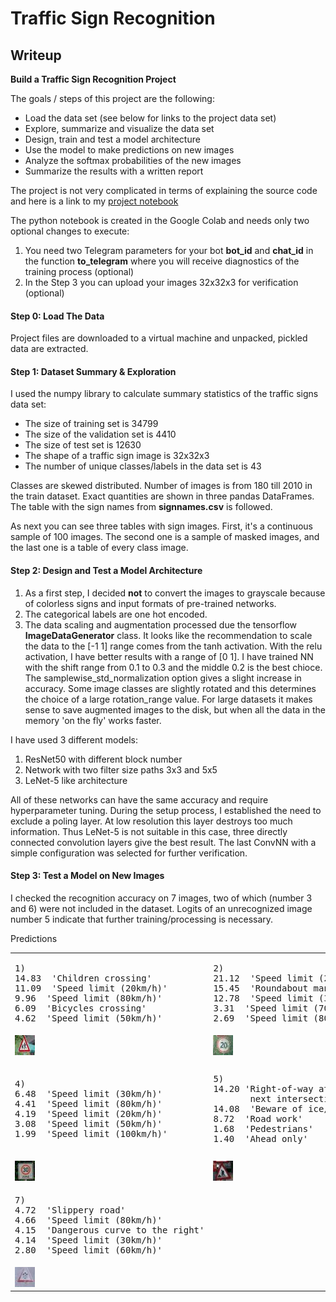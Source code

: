 
# **Traffic Sign Recognition** 

## Writeup

**Build a Traffic Sign Recognition Project**

The goals / steps of this project are the following:
* Load the data set (see below for links to the project data set)
* Explore, summarize and visualize the data set
* Design, train and test a model architecture
* Use the model to make predictions on new images
* Analyze the softmax probabilities of the new images
* Summarize the results with a written report

The project is not very complicated in terms of explaining the source code
and here is a link to my [project notebook](https://github.com/lexandree/udacity-autonomous-car/blob/master/project3/Traffic_Sign_Classifier.ipynb)

The python notebook is created in the Google Colab and needs only two optional changes to execute:
 1. You need two Telegram parameters for your bot **bot_id** and **chat_id** in the function **to_telegram** where you will receive diagnostics of the training process (optional)
 2. In the Step 3 you can upload your images 32x32x3 for verification (optional)


#### Step 0: Load The Data
Project files are downloaded to a virtual machine and unpacked, pickled data are extracted.

#### Step 1: Dataset Summary & Exploration
I used the numpy library to calculate summary statistics of the traffic
signs data set:

* The size of training set is 34799
* The size of the validation set is 4410
* The size of test set is 12630
* The shape of a traffic sign image is 32x32x3
* The number of unique classes/labels in the data set is 43

Classes are skewed distributed. Number of images is from 180 till 2010 in the train dataset. Exact quantities are shown in three pandas DataFrames. The table with the sign names from **signnames.csv** is followed.

As next you can see three tables with sign images. First, it's a continuous sample of 100 images. The second one is a sample of masked images, and the last one is a table of every class image.

#### Step 2: Design and Test a Model Architecture

 1. As a first step, I decided **not** to convert the images to grayscale because of colorless signs and input formats of pre-trained networks.
 2. The categorical labels are one hot encoded.
 3. The data scaling and augmentation processed due the tensorflow **ImageDataGenerator** class. It looks like the recommendation to scale the data to the [-1 1] range comes from the tanh activation. With the relu activation, I have better results with a range of [0 1]. I have trained NN with the shift range from 0.1 to 0.3 and the middle 0.2 is the best chioce. The samplewise_std_normalization option gives a slight increase in accuracy. Some image classes are slightly rotated and this determines the choice of a large rotation_range value. For large datasets it makes sense to save augmented images to the disk, but when all the data in the memory 'on the fly' works faster.
 
I have used 3 different models:
 1. ResNet50 with different block number
 2. Network with two filter size paths 3x3 and 5x5
 3. LeNet-5 like architecture

All of these networks can have the same accuracy and require hyperparameter tuning. During the setup process, I established the need to exclude a poling layer. At low resolution this layer destroys too much information. Thus LeNet-5 is not suitable in this case, three directly connected convolution layers give the best result. The last ConvNN with a simple configuration was selected for further verification.

#### Step 3: Test a Model on New Images

I checked the recognition accuracy on 7 images, two of which (number 3 and 6) were not included in the dataset. Logits of an unrecognized image number 5 indicate that further training/processing is necessary.

Predictions  
<table>
<tr>
<td><pre>
1)
14.83  'Children crossing'
11.09  'Speed limit (20km/h)'
9.96  'Speed limit (80km/h)'
6.09  'Bicycles crossing'
4.62  'Speed limit (50km/h)'
</pre></td>
<td><pre>
2)
21.12  'Speed limit (20km/h)'
15.45  'Roundabout mandatory'
12.78  'Speed limit (30km/h)'
3.31  'Speed limit (70km/h)'
2.69  'Speed limit (80km/h)'
</pre></td>
<td><pre>
3)
9.36  'Keep right'
8.25  'Keep left'
5.02  'Priority road'
4.90  'Ahead only'
3.81 'General caution'
</pre></td>
</tr>
<tr>
    <td><img src="schield1.jpg"></td>
    <td><img src="schield2.jpg"></td>
    <td><img src="schield3.jpg"></td>
</tr>
<tr>
<td><pre>
4)
6.48  'Speed limit (30km/h)'
4.41  'Speed limit (80km/h)'
4.19  'Speed limit (20km/h)'
3.08  'Speed limit (50km/h)'
1.99  'Speed limit (100km/h)'
</pre></td>
<td><pre>
5)
14.20 'Right-of-way at the 
       next intersection'
14.08  'Beware of ice/snow'
8.72  'Road work'
1.68  'Pedestrians'
1.40  'Ahead only'
</pre></td>
<td><pre>
6)
5.42  'General caution'
2.13  'Right-of-way at the 
       next intersection'
1.67  'Dangerous curve to the 
       right'
1.56  'Pedestrians'
1.49  'Traffic signals'
</pre></td>
  </tr>
  <tr>
    <td><img src="schield4.jpg"></td>
    <td><img src="schield5.jpg"></td>
    <td><img src="schield6.jpg"></td>
  </tr>
<tr>
<td><pre>
7)
4.72  'Slippery road'
4.66  'Speed limit (80km/h)'
4.15  'Dangerous curve to the right'
4.14  'Speed limit (30km/h)'
2.80  'Speed limit (60km/h)'
</pre></td>
  </tr>
  <tr>
    <td><img src="schield7.jpg"></td>
  </tr>
<tr>
</table>
 
